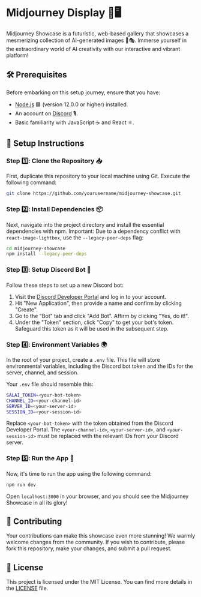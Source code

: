 # Midjourney Display 🎨🖥️

Midjourney Showcase is a futuristic, web-based gallery that showcases a mesmerizing collection of AI-generated images 🤖🎭. Immerse yourself in the extraordinary world of AI creativity with our interactive and vibrant platform!

## 🛠️ Prerequisites

Before embarking on this setup journey, ensure that you have:

- [Node.js](https://nodejs.org/en/download/) 🟩 (version 12.0.0 or higher) installed.
- An account on [Discord](https://discord.com/) 🎙️.
- Basic familiarity with JavaScript ☕ and React ⚛️.

## 🔧 Setup Instructions

### Step 1️⃣: Clone the Repository 📥

First, duplicate this repository to your local machine using Git. Execute the following command:

```bash
git clone https://github.com/yourusername/midjourney-showcase.git
```

### Step 2️⃣: Install Dependencies 📦

Next, navigate into the project directory and install the essential dependencies with npm. Important: Due to a dependency conflict with `react-image-lightbox`, use the `--legacy-peer-deps` flag:

```bash
cd midjourney-showcase
npm install --legacy-peer-deps
```

### Step 3️⃣: Setup Discord Bot 🤖

Follow these steps to set up a new Discord bot:

1. Visit the [Discord Developer Portal](https://discord.com/developers/applications) and log in to your account.
2. Hit "New Application", then provide a name and confirm by clicking "Create".
3. Go to the "Bot" tab and click "Add Bot". Affirm by clicking "Yes, do it!".
4. Under the "Token" section, click "Copy" to get your bot's token. Safeguard this token as it will be used in the subsequent step.

### Step 4️⃣: Environment Variables 🌍

In the root of your project, create a `.env` file. This file will store environmental variables, including the Discord bot token and the IDs for the server, channel, and session.

Your `.env` file should resemble this:

```bash
SALAI_TOKEN=<your-bot-token>
CHANNEL_ID=<your-channel-id>
SERVER_ID=<your-server-id>
SESSION_ID=<your-session-id>
```

Replace `<your-bot-token>` with the token obtained from the Discord Developer Portal. The `<your-channel-id>`, `<your-server-id>`, and `<your-session-id>` must be replaced with the relevant IDs from your Discord server.

### Step 5️⃣: Run the App 🚀

Now, it's time to run the app using the following command:

```bash
npm run dev
```

Open `localhost:3000` in your browser, and you should see the Midjourney Showcase in all its glory!

## 🤝 Contributing

Your contributions can make this showcase even more stunning! We warmly welcome changes from the community. If you wish to contribute, please fork this repository, make your changes, and submit a pull request.

## 📜 License

This project is licensed under the MIT License. You can find more details in the [LICENSE](./LICENSE) file.

